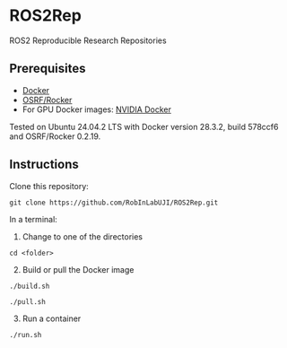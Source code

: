 # ROS2Rep
ROS2 Reproducible Research Repositories

## Prerequisites
* [Docker](https://docs.docker.com/engine/install/ubuntu/)
* [OSRF/Rocker](https://github.com/osrf/rocker)
* For GPU Docker images: [NVIDIA Docker](https://docs.nvidia.com/datacenter/cloud-native/container-toolkit/latest/install-guide.html)

Tested on Ubuntu 24.04.2 LTS with Docker version 28.3.2, build 578ccf6 and OSRF/Rocker 0.2.19.

## Instructions

Clone this repository:
```
git clone https://github.com/RobInLabUJI/ROS2Rep.git
```
In a terminal:
1. Change to one of the directories
```
cd <folder>
```
2. Build or pull the Docker image
```
./build.sh
```
```
./pull.sh 
```
3. Run a container
```
./run.sh
```
